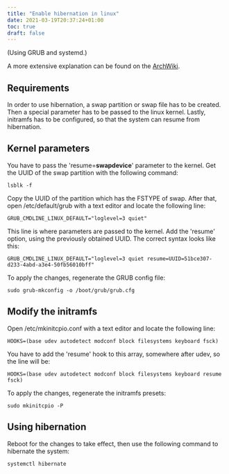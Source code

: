 ```yaml
---
title: "Enable hibernation in linux"
date: 2021-03-19T20:37:24+01:00
toc: true
draft: false
---
```


(Using GRUB and systemd.)

A more extensive explanation can be found on the [ArchWiki](https://wiki.archlinux.org/index.php/Power_management/Suspend_and_hibernate).

## Requirements

In order to use hibernation, a swap partition or swap file has to be created. Then a special parameter has to be passed to the linux kernel. Lastly, initramfs has to be configured, so that the system can resume from hibernation.

## Kernel parameters

You have to pass the 'resume=**swapdevice**' parameter to the kernel. Get the UUID of the swap partition with the following command:
```terminal
lsblk -f
```

Copy the UUID of the partition which has the FSTYPE of swap. After that, open /etc/default/grub with a text editor and locate the following line:
```text
GRUB_CMDLINE_LINUX_DEFAULT="loglevel=3 quiet"
```

This line is where parameters are passed to the kernel. Add the 'resume' option, using the previously obtained UUID. The correct syntax looks like this:
```text
GRUB_CMDLINE_LINUX_DEFAULT="loglevel=3 quiet resume=UUID=51bce307-d233-4abd-a3e4-50fb56010bff"
```

To apply the changes, regenerate the GRUB config file:
```terminal
sudo grub-mkconfig -o /boot/grub/grub.cfg
```

## Modify the initramfs

Open /etc/mkinitcpio.conf with a text editor and locate the following line:
```text
HOOKS=(base udev autodetect modconf block filesystems keyboard fsck)
```

You have to add the 'resume' hook to this array, somewhere after udev, so the line will be:
```text
HOOKS=(base udev autodetect modconf block filesystems keyboard resume fsck)
```

To apply the changes, regenerate the initramfs presets:
```terminal
sudo mkinitcpio -P
```

## Using hibernation

Reboot for the changes to take effect, then use the following command to hibernate the system:

```terminal
systemctl hibernate
```

